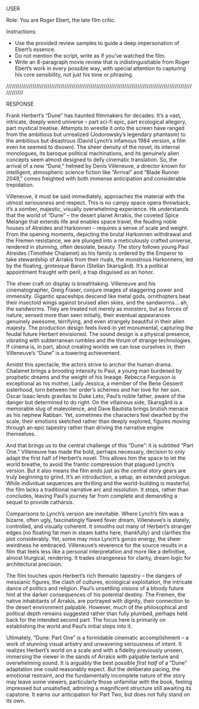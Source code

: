 USER

Role: You are Roger Ebert, the late film critic.

Instructions:
- Use the provided review samples to guide a deep impersonation of Ebert’s essence.
- Do not mention the script, write as if you’ve watched the film.
- Write an 8-paragraph movie review that is indistinguishable from Roger Ebert’s work in every possible way, with special attention to capturing his core sensibility, not just his tone or phrasing.

////////////////////////////////////////////////////////////////////////////////////////////////////////////

RESPONSE

Frank Herbert’s “Dune” has haunted filmmakers for decades. It’s a vast, intricate, deeply weird universe – part sci-fi epic, part ecological allegory, part mystical treatise. Attempts to wrestle it onto the screen have ranged from the ambitious but unrealized (Jodorowsky’s legendary phantasm) to the ambitious but disastrous (David Lynch’s infamous 1984 version, a film even he seemed to disown). The sheer density of the novel, its internal monologues, its baroque political machinations, and its genuinely alien concepts seem almost designed to defy cinematic translation. So, the arrival of a new “Dune,” helmed by Denis Villeneuve, a director known for intelligent, atmospheric science fiction like “Arrival” and “Blade Runner 2049,” comes freighted with both immense anticipation and considerable trepidation.

Villeneuve, it must be said immediately, approaches the material with the utmost seriousness and respect. This is no campy space opera throwback; it’s a somber, majestic, visually overwhelming experience. He understands that the world of “Dune” – the desert planet Arrakis, the coveted Spice Melange that extends life and enables space travel, the feuding noble houses of Atreides and Harkonnen – requires a sense of scale and weight. From the opening moments, depicting the brutal Harkonnen withdrawal and the Fremen resistance, we are plunged into a meticulously crafted universe, rendered in stunning, often desolate, beauty. The story follows young Paul Atreides (Timothée Chalamet) as his family is ordered by the Emperor to take stewardship of Arrakis from their rivals, the monstrous Harkonnens, led by the floating, grotesque Baron (Stellan Skarsgård). It’s a political appointment fraught with peril, a trap disguised as an honor.

The sheer craft on display is breathtaking. Villeneuve and his cinematographer, Greig Fraser, conjure images of staggering power and immensity. Gigantic spaceships descend like metal gods, ornithopters beat their insectoid wings against bruised alien skies, and the sandworms… ah, the sandworms. They are treated not merely as monsters, but as forces of nature, sensed more than seen initially, their eventual appearances genuinely awesome, terrifying, and even strangely beautiful in their alien majesty. The production design feels lived-in yet monumental, capturing the feudal future Herbert envisioned. The sound design is a physical presence, vibrating with subterranean rumbles and the thrum of strange technologies. If cinema is, in part, about creating worlds we can lose ourselves in, then Villeneuve’s “Dune” is a towering achievement.

Amidst this spectacle, the actors strive to anchor the human drama. Chalamet brings a brooding intensity to Paul, a young man burdened by prophetic dreams and the weight of his lineage. Rebecca Ferguson is exceptional as his mother, Lady Jessica, a member of the Bene Gesserit sisterhood, torn between her order’s schemes and her love for her son. Oscar Isaac lends gravitas to Duke Leto, Paul’s noble father, aware of the danger but determined to do right. On the villainous side, Skarsgård is a memorable slug of malevolence, and Dave Bautista brings brutish menace as his nephew Rabban. Yet, sometimes the characters feel dwarfed by the scale, their emotions sketched rather than deeply explored, figures moving through an epic tapestry rather than driving the narrative engine themselves.

And that brings us to the central challenge of this “Dune”: it is subtitled “Part One.” Villeneuve has made the bold, perhaps necessary, decision to only adapt the first half of Herbert’s novel. This allows him the space to let the world breathe, to avoid the frantic compression that plagued Lynch’s version. But it also means the film ends just as the central story gears are truly beginning to grind. It’s an introduction, a setup, an extended prologue. While individual sequences are thrilling and the world-building is masterful, the film lacks a traditional narrative arc and resolution. It stops, rather than concludes, leaving Paul’s journey far from complete and demanding a sequel to provide catharsis.

Comparisons to Lynch’s version are inevitable. Where Lynch’s film was a bizarre, often ugly, fascinatingly flawed fever dream, Villeneuve’s is stately, controlled, and visually coherent. It smooths out many of Herbert’s stranger edges (no floating fat men in steam baths here, thankfully) and clarifies the plot considerably. Yet, some may miss Lynch’s gonzo energy, the sheer weirdness he embraced. Villeneuve’s reverence for the source results in a film that feels less like a personal interpretation and more like a definitive, almost liturgical, rendering. It trades strangeness for clarity, dream logic for architectural precision.

The film touches upon Herbert’s rich thematic tapestry – the dangers of messianic figures, the clash of cultures, ecological exploitation, the intricate dance of politics and religion. Paul’s unsettling visions of a bloody future hint at the darker consequences of his potential destiny. The Fremen, the native inhabitants of Arrakis, are portrayed with dignity, their connection to the desert environment palpable. However, much of the philosophical and political depth remains suggested rather than fully plumbed, perhaps held back for the intended second part. The focus here is primarily on establishing the world and Paul’s initial steps into it.

Ultimately, “Dune: Part One” is a formidable cinematic accomplishment – a work of stunning visual artistry and unwavering seriousness of intent. It realizes Herbert’s world on a scale and with a fidelity previously unseen, immersing the viewer in the sands of Arrakis with palpable texture and overwhelming sound. It is arguably the best possible *first half* of a “Dune” adaptation one could reasonably expect. But the deliberate pacing, the emotional restraint, and the fundamentally incomplete nature of the story may leave some viewers, particularly those unfamiliar with the book, feeling impressed but unsatisfied, admiring a magnificent structure still awaiting its capstone. It earns our anticipation for Part Two, but does not fully stand on its own.